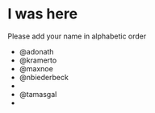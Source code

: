 # I was here

Please add your name in alphabetic order

* @adonath
* @kramerto
* @maxnoe
* @nbiederbeck
* 
* @tamasgal
*
